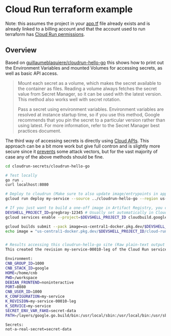 # Cloud Run terraform example

Note: this assumes the project in your [app.tf](./app.tf) file already exists and is already linked to a billing account and that the account used to run terraform has [Cloud Run permissions](https://cloud.google.com/run/docs/reference/iam/roles#additional-configuration).

## Overview

Based on [guillaumeblaquiere/cloudrun-hello-go](https://github.com/guillaumeblaquiere/cloudrun-hello-go) this shows how to print out the Environment Variables and mounted Volumes for accessing secrets, as well as basic API access.

> Mount each secret as a volume, which makes the secret available to the container as files. Reading a volume always fetches the secret value from Secret Manager, so it can be used with the latest version. This method also works well with secret rotation.
>
> Pass a secret using environment variables. Environment variables are resolved at instance startup time, so if you use this method, Google recommends that you pin the secret to a particular version rather than using latest.
For more information, refer to the Secret Manager best practices document.

The third way of accessing secrets is directly using [Cloud APIs](https://cloud.google.com/secret-manager/docs/reference/libraries). This approach can be a bit more work but give full contron and is slightly more secure since it [prevents](https://cloud.google.com/secret-manager/docs/best-practices#coding_practices) some attack vectors, but for the vast majority of case any of the above methods should be fine.

```bash
cd cloudrun-secrets/cloudrun-hello-go

# Test locally
go run .
curl localhost:8080

# Deploy to cloudrun (Make sure to also update image/entrypoints in app.tf)
gcloud run deploy my-service --source ../cloudrun-hello-go --region us-central1

# If you just want to build a one-off image in Artifact Registry, you can use:
DEVSHELL_PROJECT_ID=gregbray-12345 # Usually set automatically in Cloud Shell
gcloud services enable --project=$DEVSHELL_PROJECT_ID cloudbuild.googleapis.com run.googleapis.com artifactregistry.googleapis.com iamcredentials.googleapis.com

gcloud builds submit --pack image=us-central1-docker.pkg.dev/$DEVSHELL_PROJECT_ID/cloud-run-source-deploy/cloudrun-hello-go:latest ../cloudrun-hello-go
echo image = "us-central1-docker.pkg.dev/$DEVSHELL_PROJECT_ID/cloud-run-source-deploy/cloudrun-hello-go"


# Results accessing this cloudrun-hello-go site (Raw plain-text output instead of HTML)
This created the revision my-service-00010-leg of the Cloud Run service my-service in the GCP project gregbray-12345

Environment:
CNB_GROUP_ID=1000
CNB_STACK_ID=google
HOME=/home/cnb
PWD=/workspace
DEBIAN_FRONTEND=noninteractive
PORT=8080
CNB_USER_ID=1000
K_CONFIGURATION=my-service
K_REVISION=my-service-00010-leg
K_SERVICE=my-service
SECRET_ENV_VAR_FAKE=secret-data
PATH=/layers/google.go.build/bin:/usr/local/sbin:/usr/local/bin:/usr/sbin:/usr/bin:/sbin:/bin

Secrets:
not-a-real-secret=secret-data
```
